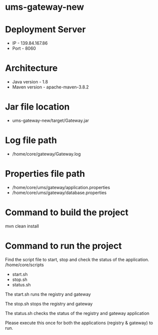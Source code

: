 # ums-gateway-new

# Deployment Server
- IP - 139.84.167.86
- Port - 8060

# Architecture
- Java version - 1.8
- Maven version - apache-maven-3.8.2

# Jar file location 
 - ums-gateway-new/target/Gateway.jar

# Log file path
- /home/core/gateway/Gateway.log

# Properties file path
- /home/core/ums/gateway/application.properties
- /home/core/ums/gateway/database.properties

# Command to build the project
mvn clean install

# Command to run the project
Find the script file to start, stop and check the status of the application.
/home/core/scripts
- start.sh
- stop.sh
- status.sh

The start.sh runs the registry and gateway

The stop.sh stops the registry and gateway

The status.sh checks the status of the registry and gateway application

Please execute this once for both the applications (registry & gateway) to run.


